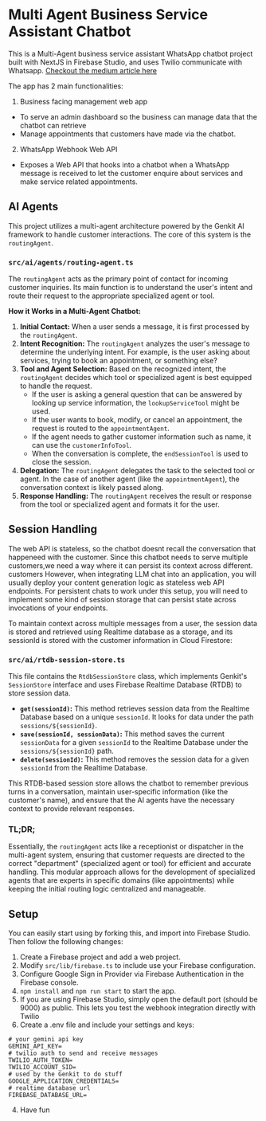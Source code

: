 # Multi Agent Business Service Assistant Chatbot

This is a Multi-Agent business service assistant WhatsApp chatbot project built with NextJS in Firebase Studio, and uses Twilio communicate with Whatsapp. [Checkout the medium article here](https://medium.com/@shangyilim/part-1-building-a-whatapp-chatbot-service-dashboard-with-firebase-studio-and-genkit-9929326b87e6)

The app has 2 main functionalities:

1. Business facing management web app
- To serve an admin dashboard so the business can manage data that the chatbot can retrieve
- Manage appointments that customers have made via the chatbot. 

2. WhatsApp Webhook Web API
- Exposes a Web API that hooks into a chatbot when a WhatsApp message is received to let the customer enquire about services and make service related appointments.


## AI Agents

This project utilizes a multi-agent architecture powered by the Genkit AI framework to handle customer interactions. The core of this system is the `routingAgent`.

### `src/ai/agents/routing-agent.ts`

The `routingAgent` acts as the primary point of contact for incoming customer inquiries. Its main function is to understand the user's intent and route their request to the appropriate specialized agent or tool.

**How it Works in a Multi-Agent Chatbot:**

1.  **Initial Contact:** When a user sends a message, it is first processed by the `routingAgent`.
2.  **Intent Recognition:** The `routingAgent` analyzes the user's message to determine the underlying intent. For example, is the user asking about services, trying to book an appointment, or something else?
3.  **Tool and Agent Selection:** Based on the recognized intent, the `routingAgent` decides which tool or specialized agent is best equipped to handle the request.
    *   If the user is asking a general question that can be answered by looking up service information, the `lookupServiceTool` might be used.
    *   If the user wants to book, modify, or cancel an appointment, the request is routed to the `appointmentAgent`.
    *   If the agent needs to gather customer information such as name, it can use the `customerInfoTool`.
    *   When the conversation is complete, the `endSessionTool` is used to close the session.
4.  **Delegation:** The `routingAgent` delegates the task to the selected tool or agent. In the case of another agent (like the `appointmentAgent`), the conversation context is likely passed along.
5.  **Response Handling:** The `routingAgent` receives the result or response from the tool or specialized agent and formats it for the user.

## Session Handling

The web API is stateless, so the chatbot doesnt recall the conversation that happeneed with the customer. Since this chatbot needs to serve multiple customers,we need a way where it can persist its context across different. customers
However, when integrating LLM chat into an application, you will usually deploy your content generation logic as stateless web API endpoints. For persistent chats to work under this setup, you will need to implement some kind of session storage that can persist state across invocations of your endpoints.

To maintain context across multiple messages from a user, the session data is stored and retrieved using Realtime database as a storage, and its sessionId is stored with the customer information in Cloud Firestore:

### `src/ai/rtdb-session-store.ts`

This file contains the `RtdbSessionStore` class, which implements Genkit's `SessionStore` interface and uses Firebase Realtime Database (RTDB) to store session data.

*   **`get(sessionId)`:** This method retrieves session data from the Realtime Database based on a unique `sessionId`. It looks for data under the path `sessions/${sessionId}`.
*   **`save(sessionId, sessionData)`:** This method saves the current `sessionData` for a given `sessionId` to the Realtime Database under the `sessions/${sessionId}` path.
*   **`delete(sessionId)`:** This method removes the session data for a given `sessionId` from the Realtime Database.

This RTDB-based session store allows the chatbot to remember previous turns in a conversation, maintain user-specific information (like the customer's name), and ensure that the AI agents have the necessary context to provide relevant responses.

### TL;DR; ###

Essentially, the `routingAgent` acts like a receptionist or dispatcher in the multi-agent system, ensuring that customer requests are directed to the correct "department" (specialized agent or tool) for efficient and accurate handling. This modular approach allows for the development of specialized agents that are experts in specific domains (like appointments) while keeping the initial routing logic centralized and manageable.


## Setup ##
You can easily start using by forking this, and import into Firebase Studio. Then follow the following changes:
1. Create a Firebase project and add a web project.
2. Modify `src/lib/firebase.ts` to include use your Firebase configuration.
3. Configure Google Sign in Provider via Firebase Authentication in the Firebase console. 
4. `npm install` and `npm run start` to start the app.
5. If you are using Firebase Studio, simply open the default port (should be 9000) as public. This lets you test the webhook integration directly with Twilio
4. Create a .env file and include your settings and keys:

```
# your gemini api key
GEMINI_API_KEY=
# twilio auth to send and receive messages
TWILIO_AUTH_TOKEN=
TWILIO_ACCOUNT_SID=
# used by the Genkit to do stuff
GOOGLE_APPLICATION_CREDENTIALS=
# realtime database url
FIREBASE_DATABASE_URL=
```

4. Have fun